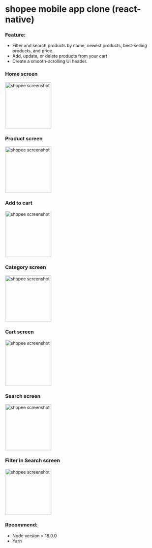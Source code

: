 # shopee mobile app clone (react-native)

### Feature:

- Filter and search products by name, newest products, best-selling products, and price.
- Add, update, or delete products from your cart
- Create a smooth-scrolling UI header.

### Home screen

<img src="https://github.com/le-dat/shopee-mobile-app-clone/blob/master/static/screenshot1.jpg" alt="shopee screenshot" width="150" height="whatever">

### Product screen

<img src="https://github.com/le-dat/shopee-mobile-app-clone/blob/master/static/screenshot2.jpg" alt="shopee screenshot" width="150" height="whatever">

### Add to cart

<img src="https://github.com/le-dat/shopee-mobile-app-clone/blob/master/static/screenshot3.jpg" alt="shopee screenshot" width="150" height="whatever">

### Category screen

<img src="https://github.com/le-dat/shopee-mobile-app-clone/blob/master/static/screenshot4.jpg" alt="shopee screenshot" width="150" height="whatever">

### Cart screen

<img src="https://github.com/le-dat/shopee-mobile-app-clone/blob/master/static/screenshot5.jpg" alt="shopee screenshot" width="150" height="whatever">

### Search screen

<img src="https://github.com/le-dat/shopee-mobile-app-clone/blob/master/static/screenshot6.jpg" alt="shopee screenshot" width="150" height="whatever">

### Filter in Search screen

<img src="https://github.com/le-dat/shopee-mobile-app-clone/blob/master/static/screenshot6.jpg" alt="shopee screenshot" width="150" height="whatever">

### Recommend:

- Node version > 18.0.0
- Yarn
